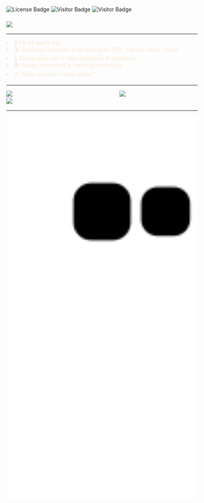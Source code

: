 ![License Badge](https://img.shields.io/badge/license-MIT-blue)
![Visitor Badge](https://visitor-badge.laobi.icu/badge?page_id=edualfo.visitor-badge)
![Visitor Badge](https://img.shields.io/badge/made%20in-brazil-green)

###

<div align="left">
  <img src="https://readme-typing-svg.herokuapp.com?font=Consolas&weight=400&size=32&duration=4000&pause=600&width=1000&height=60&color=F5E1C0&backgroun=00000000&background=2D030F&center=false&vCenter=true&lines=>+Hi%2C+I'm+Eduardo+Abreu!%F0%9F%91%8B%F0%9F%91%8B;>+I'm+a+computer+engineering+student;>+Check+out+some+stuff+below+%F0%9F%8D%B7%F0%9F%97%BF">
</div>

<hr>

<span style="color: #F8E9D0">
  <u1>
    <li>🤠 I'm 20 years old</li>
    <li>🏖️ Studying Computer Engineering at UFES, Espírito Santo, Brazil</li>
    <li>🤿 Diving deep into C data structures & algorithms</li>
    <li>📚 Always interested in learning something</li>
    <li>📦 What could be hiding inside?</li>
  </u1>
</span>

<hr>

<div>
  <img width="40.85%" align=right src="https://github-readme-stats.vercel.app/api/top-langs/?username=edualfo&card_width=200&theme=moltack&bg_color=&border_radius=5&hide_border=true&border_color=&exclude_repo=&hide=&langs_count=10&layout=">
</div>

<div>
  <img width="55.5%" src="https://streak-stats.demolab.com?user=edualfo&ring&theme=moltack&stroke=86092C&ring=&fire=&currStreakNum=&currStreakLabel=&border_radius=5&hide_border=true">
</div>

<div>
  <img width="55.5%" src="https://github-readme-stats.vercel.app/api?username=edualfo&card_width=200&show_icons=true&theme=moltack&bg_color=&include_all_commits=true&count_private=true&hide_rank=false&border_radius=5&hide_border=true&border_color=545d68"/>
</div>

---

<div>
  <img width="100%" src="https://github.com/edualfo/edualfo/blob/output/github-contribution-grid-snake.svg">
</div>

<!---
eduabreulfo/eduabreulfo is a ✨ special ✨ repository because its `README.md` (this file) appears on your GitHub profile.
You can click the Preview link to take a look at your changes.
--->
